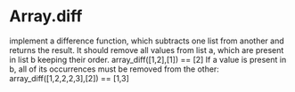 # Array.diff
implement a difference function, which subtracts one list from another and returns the result.  It should remove all values from list a, which are present in list b keeping their order.  array_diff([1,2],[1]) == [2] If a value is present in b, all of its occurrences must be removed from the other:  array_diff([1,2,2,2,3],[2]) == [1,3]
